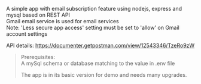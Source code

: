 A simple app with email subscription feature using nodejs, express and mysql based on REST API </br>
Gmail email service is used for email services </br>
Note: 
'Less secure app access' setting must be set to 'allow' on Gmail account settings

API details: https://documenter.getpostman.com/view/12543346/TzeRo9zW

>Prerequisites: <br/>
>A mySql schema or database matching to the value in .env file <br/>
>
>The app is in its basic version for demo and needs many upgrades. <br/>
